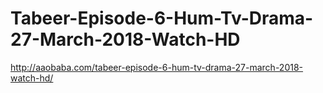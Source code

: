 # Tabeer-Episode-6-Hum-Tv-Drama-27-March-2018-Watch-HD
http://aaobaba.com/tabeer-episode-6-hum-tv-drama-27-march-2018-watch-hd/
